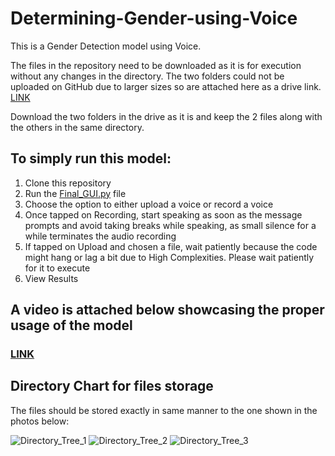 # Determining-Gender-using-Voice

This is a Gender Detection model using Voice.

The files in the repository need to be downloaded as it is for execution without any changes in the directory. The two folders could not be uploaded on GitHub due to larger sizes so are attached here as a drive link. [LINK](https://drive.google.com/drive/folders/1pUdDLV2AA890tR_k79G3qzrDQXHpgilS?usp=drive_link)

Download the two folders in the drive as it is and keep the 2 files along with the others in the same directory.

## To simply run this model:
1. Clone this repository
2. Run the [Final_GUI.py](https://github.com/kartick1402/Determining-Gender-using-Voice/blob/main/Final_GUI.py) file
3. Choose the option to either upload a voice or record a voice
4. Once tapped on Recording, start speaking as soon as the message prompts and avoid taking breaks while speaking, as small silence for a while terminates the audio recording
5. If tapped on Upload and chosen a file, wait patiently because the code might hang or lag a bit due to High Complexities. Please wait patiently for it to execute
6. View Results

##  A video is attached below showcasing the proper usage of the model

### [LINK](https://drive.google.com/drive/folders/1pUdDLV2AA890tR_k79G3qzrDQXHpgilS?usp=drive_link)


## Directory Chart for files storage

The files should be stored exactly in same manner to the one shown in the photos below:

![Directory_Tree_1](https://github.com/kartick1402/Determining-Gender-using-Voice/assets/104575906/efad6a41-2f4c-47ac-8d3d-27588fc5e4c7)
![Directory_Tree_2](https://github.com/kartick1402/Determining-Gender-using-Voice/assets/104575906/23aca042-930e-48a3-9189-b2423a0a23db)
![Directory_Tree_3](https://github.com/kartick1402/Determining-Gender-using-Voice/assets/104575906/83351a7a-39bf-4856-98ea-efa1361b1b30)
